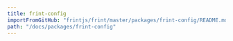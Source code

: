 ```yaml
---
title: frint-config
importFromGitHub: "frintjs/frint/master/packages/frint-config/README.md"
path: "/docs/packages/frint-config"
---
```

